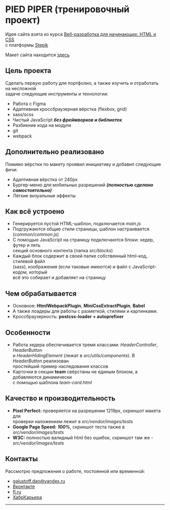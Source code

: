 # PIED PIPER (тренировочный проект)

Идея сайта взята из курса [Веб-разработка для начинающих: HTML и CSS](https://stepik.org/course/38218/syllabus)  
с платформы [Stepik](https://stepik.org/)

Макет сайта находится [здесь](https://www.figma.com/file/BL7wdCOSIxYFu1uxctuVzg/%D0%94%D0%BE%D0%BC%D0%B0%D1%88%D0%BD%D0%B5%D0%B5-%D0%B7%D0%B0%D0%B4%D0%B0%D0%BD%D0%B8%D0%B5-Pied-Piper?node-id=0%3A1)

## Цель проекта

Сделать первую работу для портфолио, а также изучить и отработать на несложной  
задаче следующие инструменты и технологии:
* Работа с Figma
* Адаптивная кроссбраузерная вёрстка (flexbox, grid)
* sass/scss
* Чистый JavaScript ***без фреймворков и библиотек***
* Разбиение кода на модули
* git
* webpack

## Дополнительно реализовано

Помимо вёрстки по макету проявил инициативу и добавил следующие фичи:
* Адаптивная вёрстка от 240px
* Бургер-меню для мобильных разрешений ***(полностью сделано самостоятельно)***
* Лёгкие визуальные эффекты

## Как всё устроено

* Генерируется пустой HTML-шаблон, подключается *main.js*
* Подгружаются общие стили страницы, шаблон настраивается (*common/common.js*)
* С помощью JavaScript на страницу подключаются блоки: хедер, футер и пять  
секций основного контента (папка *src/blocks*)
* Каждый блок содержит в своей папке собственный html-код, стилевой файл  
(sass), изображения (если таковые имеются) и файл с JavaScript-кодом, который  
всё это собирает и добавляет на страницу

## Чем обрабатывается

* Основное: **HtmlWebpackPlugin**, **MiniCssExtractPlugin**, **Babel**
* А также лоадеры для работы с разметкой, стилями и картинками.
* Кроссбраузерность: **postcss-loader + autoprefixer**

## Особенности

* Работа хедера обеспечивается тремя классами: *HeaderController*, *HeaderButton*  
и *HeaderHidingElement* (лежат в *src/utils/components*). В *HeaderButton* реализован  
простейший пример наследования классов
* Карточки в секции **team** свёрстаны не единым блоком, а добавляются динамически  
с помощью шаблона *team-card.html*

## Качество и производительность

* **Pixel Perfect:** проверяется на разрешении 1219px, скриншот макета для  
проверки наложением лежит в *src/vendor/images/tests*
* **Google Page Speed:** ***100%***, скриншот теста также в *src/vendor/images/tests*
* **W3C:** полностью валидный html без ошибок, скриншот там же - *src/vendor/images/tests*

## Контакты

Рассмотрю предложения о работе, постоянной или временной:
* galustoff.dan@yandex.ru
* [Вконтакте](https://vk.com/id645848247)
* [fl.ru](https://www.fl.ru/users/galustoffdan/portfolio/#/)
* [ХабрКарьера](https://career.habr.com/ch_m)

---